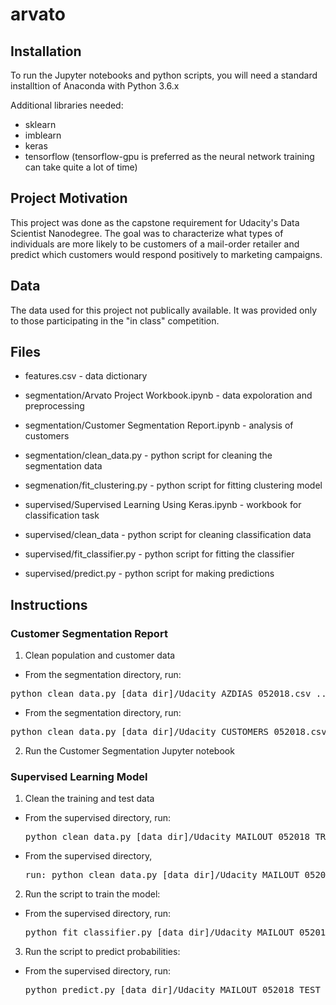 # arvato

## Installation
To run the Jupyter notebooks and python scripts, you will need a standard installtion of Anaconda with Python 3.6.x

Additional libraries needed:
- sklearn
- imblearn
- keras
- tensorflow (tensorflow-gpu is preferred as the neural network training can take quite a lot of time)

## Project Motivation
This project was done as the capstone requirement for Udacity's Data Scientist Nanodegree. The goal was to characterize what types of individuals are more likely to be customers of a mail-order retailer and predict which customers would respond positively to marketing campaigns.

## Data
The data used for this project not publically available. It was provided only to those participating in the "in class" competition.

## Files
- features.csv - data dictionary

- segmentation/Arvato Project Workbook.ipynb - data expoloration and preprocessing
- segmentation/Customer Segmentation Report.ipynb - analysis of customers
- segmentation/clean_data.py - python script for cleaning the segmentation data
- segmenation/fit_clustering.py - python script for fitting clustering model

- supervised/Supervised Learning Using Keras.ipynb - workbook for classification task
- supervised/clean_data - python script for cleaning classification data
- supervised/fit_classifier.py - python script for fitting the classifier
- supervised/predict.py - python script for making predictions

## Instructions
### Customer Segmentation Report
1. Clean population and customer data

  - From the segmentation directory, run: 
  <pre>python clean_data.py [data_dir]/Udacity_AZDIAS_052018.csv ../features.csv</pre>

  - From the segmentation directory, run: 
  <pre>python clean_data.py [data_dir]/Udacity_CUSTOMERS_052018.csv.csv ../features.csv</pre>

2. Run the Customer Segmentation Jupyter notebook

### Supervised Learning Model
1. Clean the training and test data

- From the supervised directory, run: 
  <pre>python clean_data.py [data_dir]/Udacity_MAILOUT_052018_TRAIN.csv ../features.csv</pre>

- From the supervised directory, 
  <pre>run: python clean_data.py [data_dir]/Udacity_MAILOUT_052018_TEST.csv ../features.csv</pre>

2. Run the script to train the model:

- From the supervised directory, run: 
  <pre>python fit_classifier.py [data_dir]/Udacity_MAILOUT_052018_TRAIN_clean.csv  ../features.csv [model]</pre>

3. Run the script to predict probabilities:

- From the supervised directory, run: 
  <pre>python predict.py [data_dir]/Udacity_MAILOUT_052018_TEST_clean.csv [model].pkl preds.csv</pre>
